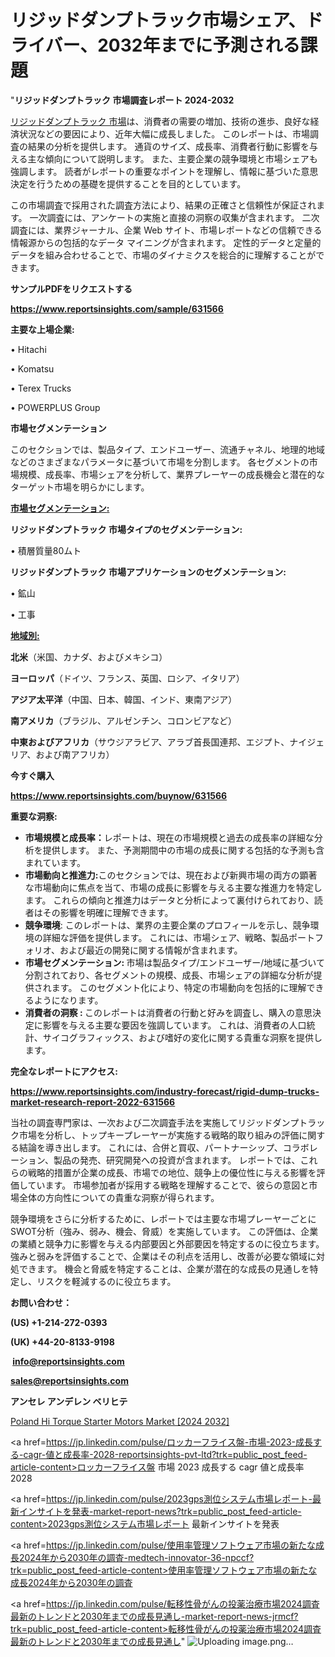 # リジッドダンプトラック市場シェア、ドライバー、2032年までに予測される課題

"<strong>リジッドダンプトラック 市場調査レポート 2024-2032</strong>

<a href=https://www.reportsinsights.com/sample/631566>リジッドダンプトラック 市場</a>は、消費者の需要の増加、技術の進歩、良好な経済状況などの要因により、近年大幅に成長しました。 このレポートは、市場調査の結果の分析を提供します。 通貨のサイズ、成長率、消費者行動に影響を与える主な傾向について説明します。 また、主要企業の競争環境と市場シェアも強調します。 読者がレポートの重要なポイントを理解し、情報に基づいた意思決定を行うための基礎を提供することを目的としています。

この市場調査で採用された調査方法により、結果の正確さと信頼性が保証されます。 一次調査には、アンケートの実施と直接の洞察の収集が含まれます。 二次調査には、業界ジャーナル、企業 Web サイト、市場レポートなどの信頼できる情報源からの包括的なデータ マイニングが含まれます。 定性的データと定量的データを組み合わせることで、市場のダイナミクスを総合的に理解することができます。

<strong><b>サンプルPDFをリクエストする</b></strong>

<a href=https://www.reportsinsights.com/sample/631566><strong><u>https://www.reportsinsights.com/sample/631566</u></strong></a>

<strong>主要な上場企業:</strong>

• Hitachi

• Komatsu

• Terex Trucks

• POWERPLUS Group

<strong>市場セグメンテーション</strong>

このセクションでは、製品タイプ、エンドユーザー、流通チャネル、地理的地域などのさまざまなパラメータに基づいて市場を分割します。 各セグメントの市場規模、成長率、市場シェアを分析して、業界プレーヤーの成長機会と潜在的なターゲット市場を明らかにします。

<strong><u>市場セグメンテーション</u></strong><strong><u>:</u></strong>

<strong>リジッドダンプトラック 市場タイプのセグメンテーション:</strong>

• 積層質量80ムト

<strong>リジッドダンプトラック 市場アプリケーションのセグメンテーション:</strong>

• 鉱山

• 工事

<strong><u>地域別</u></strong><strong><u>:</u></strong>

<strong>北米</strong>（米国、カナダ、およびメキシコ）

<strong>ヨーロッパ</strong>（ドイツ、フランス、英国、ロシア、イタリア）

<strong>アジア太平洋</strong>（中国、日本、韓国、インド、東南アジア）

<strong>南アメリカ</strong>（ブラジル、アルゼンチン、コロンビアなど）

<strong>中東およびアフリカ</strong>（サウジアラビア、アラブ首長国連邦、エジプト、ナイジェリア、および南アフリカ）

<strong>今すぐ購入</strong>

<a href=https://www.reportsinsights.com/buynow/631566><strong><u>https://www.reportsinsights.com/buynow/631566</u></strong></a>

<strong>重要な洞察:</strong>
<ul>
  <li><strong>市場規模と成長率：</strong>レポートは、現在の市場規模と過去の成長率の詳細な分析を提供します。 また、予測期間中の市場の成長に関する包括的な予測も含まれています。</li>
  <li><strong>市場動向と推進力:</strong>このセクションでは、現在および新興市場の両方の顕著な市場動向に焦点を当て、市場の成長に影響を与える主要な推進力を特定します。 これらの傾向と推進力はデータと分析によって裏付けられており、読者はその影響を明確に理解できます。</li>
  <li><strong>競争環境</strong>: このレポートは、業界の主要企業のプロフィールを示し、競争環境の詳細な評価を提供します。 これには、市場シェア、戦略、製品ポートフォリオ、および最近の開発に関する情報が含まれます。</li>
  <li><strong>市場セグメンテーション: </strong>市場は製品タイプ/エンドユーザー/地域に基づいて分割されており、各セグメントの規模、成長、市場シェアの詳細な分析が提供されます。 このセグメント化により、特定の市場動向を包括的に理解できるようになります。</li>
  <li><strong>消費者の洞察 : </strong>このレポートは消費者の行動と好みを調査し、購入の意思決定に影響を与える主要な要因を強調しています。 これは、消費者の人口統計、サイコグラフィックス、および嗜好の変化に関する貴重な洞察を提供します。</li>
</ul>
<strong>完全なレポートにアクセス:</strong>

<a href=https://www.reportsinsights.com/industry-forecast/rigid-dump-trucks-market-research-report-2022-631566><strong><u><b>https://www.reportsinsights.com/industry-forecast/rigid-dump-trucks-market-research-report-2022-631566</b></u></strong></a>

当社の調査専門家は、一次および二次調査手法を実施してリジッドダンプトラック市場を分析し、トップキープレーヤーが実施する戦略的取り組みの評価に関する結論を導き出します。 これには、合併と買収、パートナーシップ、コラボレーション、製品の発売、研究開発への投資が含まれます。 レポートでは、これらの戦略的措置が企業の成長、市場での地位、競争上の優位性に与える影響を評価しています。 市場参加者が採用する戦略を理解することで、彼らの意図と市場全体の方向性についての貴重な洞察が得られます。

競争環境をさらに分析するために、レポートでは主要な市場プレーヤーごとにSWOT分析（強み、弱み、機会、脅威）を実施しています。 この評価は、企業の業績と競争力に影響を与える内部要因と外部要因を特定するのに役立ちます。 強みと弱みを評価することで、企業はその利点を活用し、改善が必要な領域に対処できます。 機会と脅威を特定することは、企業が潜在的な成長の見通しを特定し、リスクを軽減するのに役立ちます。

<strong>お問い合わせ：</strong>

<strong>(US) +1-214-272-0393</strong>

<strong>(UK) +44-20-8133-9198</strong>

<strong> </strong><a href=info@reportsinsights.com><strong><u>info@reportsinsights.com</u></strong></a>

<a href=sales@reportsinsights.com><strong><u>sales@reportsinsights.com</u></strong></a>

<strong>アンセレ アンデレン ベリヒテ</strong>

<a href=https://www.linkedin.com/pulse/poland-hi-torque-starter-motors-market-2024-yiv4f/>Poland Hi Torque Starter Motors Market [2024 2032]</a>

<a href=https://jp.linkedin.com/pulse/ロッカーフライス盤-市場-2023-成長する-cagr-値と成長率-2028-reportsinsights-pvt-ltd?trk=public_post_feed-article-content>ロッカーフライス盤 市場 2023 成長する cagr 値と成長率 2028</a>

<a href=https://jp.linkedin.com/pulse/2023gps測位システム市場レポート-最新インサイトを発表-market-report-news?trk=public_post_feed-article-content>2023gps測位システム市場レポート 最新インサイトを発表</a>

<a href=https://jp.linkedin.com/pulse/使用率管理ソフトウェア市場の新たな成長2024年から2030年の調査-medtech-innovator-36-npccf?trk=public_post_feed-article-content>使用率管理ソフトウェア市場の新たな成長2024年から2030年の調査</a>

<a href=https://jp.linkedin.com/pulse/転移性骨がんの投薬治療市場2024調査最新のトレンドと2030年までの成長見通し-market-report-news-jrmcf?trk=public_post_feed-article-content>転移性骨がんの投薬治療市場2024調査最新のトレンドと2030年までの成長見通し</a>"
![Uploading image.png…]()
